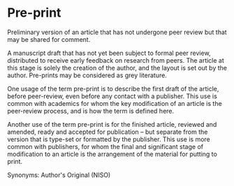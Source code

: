# Pre-print
 
Preliminary version of an article that has not undergone peer review but that may be shared for comment.
 
A manuscript draft that has not yet been subject to formal peer review, distributed to receive early feedback on research from peers. The article at this stage is solely the creation of the author, and the layout is set out by the author. Pre-prints may be considered as grey literature.
 
One usage of the term pre-print is to describe the first draft of the article, before peer-review, even before any contact with a publisher. This use is common with academics for whom the key modification of an article is the peer-review process, and is how the term is defined here.
 
Another use of the term pre-print is for the finished article, reviewed and amended, ready and accepted for publication – but separate from the version that is type-set or formatted by the publisher. This use is more common with publishers, for whom the final and significant stage of modification to an article is the arrangement of the material for putting to print.
 
Synonyms: Author's Original (NISO)